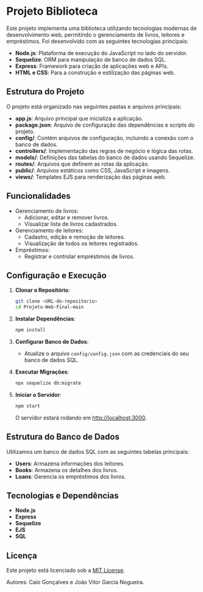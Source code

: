 # Projeto Biblioteca

Este projeto implementa uma biblioteca utilizando tecnologias modernas de desenvolvimento web, permitindo o gerenciamento de livros, leitores e empréstimos. Foi desenvolvido com as seguintes tecnologias principais:

- **Node.js**: Plataforma de execução do JavaScript no lado do servidor.
- **Sequelize**: ORM para manipulação de banco de dados SQL.
- **Express**: Framework para criação de aplicações web e APIs.
- **HTML e CSS**: Para a construção e estilização das páginas web.

## Estrutura do Projeto

O projeto está organizado nas seguintes pastas e arquivos principais:

- **app.js**: Arquivo principal que inicializa a aplicação.
- **package.json**: Arquivo de configuração das dependências e scripts do projeto.
- **config/**: Contém arquivos de configuração, incluindo a conexão com o banco de dados.
- **controllers/**: Implementação das regras de negócio e lógica das rotas.
- **models/**: Definições das tabelas do banco de dados usando Sequelize.
- **routes/**: Arquivos que definem as rotas da aplicação.
- **public/**: Arquivos estáticos como CSS, JavaScript e imagens.
- **views/**: Templates EJS para renderização das páginas web.

## Funcionalidades

- Gerenciamento de livros:
  - Adicionar, editar e remover livros.
  - Visualizar lista de livros cadastrados.
- Gerenciamento de leitores:
  - Cadastro, edição e remoção de leitores.
  - Visualização de todos os leitores registrados.
- Empréstimos:
  - Registrar e controlar empréstimos de livros.

## Configuração e Execução

1. **Clonar o Repositório**:
   ```bash
   git clone <URL-do-repositorio>
   cd Projeto-Web-Final-main
   ```

2. **Instalar Dependências**:
   ```bash
   npm install
   ```

3. **Configurar Banco de Dados**:
   - Atualize o arquivo `config/config.json` com as credenciais do seu banco de dados SQL.

4. **Executar Migrações**:
   ```bash
   npx sequelize db:migrate
   ```

5. **Iniciar o Servidor**:
   ```bash
   npm start
   ```
   O servidor estará rodando em [http://localhost:3000](http://localhost:3000).

## Estrutura do Banco de Dados

Utilizamos um banco de dados SQL com as seguintes tabelas principais:

- **Users**: Armazena informações dos leitores.
- **Books**: Armazena os detalhes dos livros.
- **Loans**: Gerencia os empréstimos dos livros.

## Tecnologias e Dependências

- **Node.js**
- **Express**
- **Sequelize**
- **EJS**
- **SQL**

## Licença

Este projeto está licenciado sob a [MIT License](LICENSE).

Autores: Caio Gonçalves e João Vitor Garcia Nogueira.
